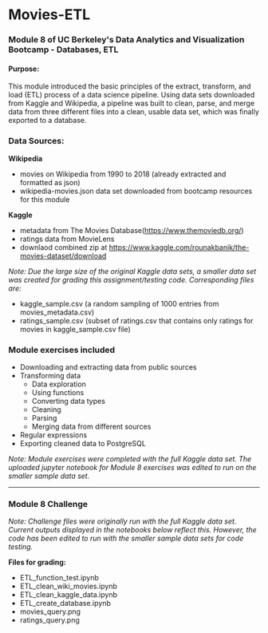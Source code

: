 # Movies-ETL
### Module 8 of UC Berkeley's Data Analytics and Visualization Bootcamp - Databases, ETL

#### Purpose:
This module introduced the basic principles of the extract, transform, and load (ETL) process of a data science pipeline. Using data sets downloaded from Kaggle and Wikipedia, a pipeline was built to clean, parse, and merge data from three different files into a clean, usable data set, which was finally exported to a database.


### Data Sources:
**Wikipedia**
- movies on Wikipedia from 1990 to 2018 (already extracted and formatted as json)
- wikipedia-movies.json data set downloaded from bootcamp resources for this module

**Kaggle**
- metadata from The Movies Database(https://www.themoviedb.org/)
- ratings data from MovieLens
- downlaod combined zip at https://www.kaggle.com/rounakbanik/the-movies-dataset/download

*Note: Due the large size of the original Kaggle data sets, a smaller data set was created for grading this assignment/testing code. Corresponding files are:*
- kaggle_sample.csv (a random sampling of 1000 entries from movies_metadata.csv)
- ratings_sample.csv (subset of ratings.csv that contains only ratings for movies in kaggle_sample.csv file)


### Module exercises included
- Downloading and extracting data from public sources
- Transforming data
	- Data exploration
	- Using functions
	- Converting data types
	- Cleaning
	- Parsing
	- Merging data from different sources
- Regular expressions
- Exporting cleaned data to PostgreSQL

*Note: Module exercises were completed with the full Kaggle data set. The uploaded jupyter notebook for Module 8 exercises was edited to run on the smaller sample data set.*

---

### Module 8 Challenge

*Note: Challenge files were originally run with the full Kaggle data set. Current outputs displayed in the notebooks below reflect this. However, the code has been edited to run with the smaller sample data sets for code testing.*

**Files for grading:**
- ETL_function_test.ipynb
- ETL_clean_wiki_movies.ipynb
- ETL_clean_kaggle_data.ipynb
- ETL_create_database.ipynb
- movies_query.png
- ratings_query.png


